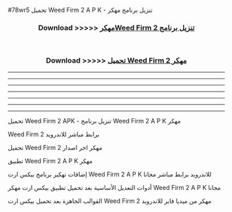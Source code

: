 #78wr5 تحميل Weed Firm 2  A P K - تنزيل برنامج مهكر



<div align="center">
<h3>Download >>>>> <a href="https://runaway1.web.app/?sq=Weed Firm 2 ">مهكرWeed Firm 2  تنزيل برنامج</a></h3><br>

<h3>Download >>>>> <a href="https://runaway1.web.app/?sq=Weed Firm 2 ">تحميل Weed Firm 2  مهكر</a></h3>
</div>


----------------------------------------------------------

----------------------------------------------------------

----------------------------------------------------------

----------------------------------------------------------

----------------------------------------------------------

----------------------------------------------------------

----------------------------------------------------------

تحميل Weed Firm 2  APK - تنزيل برنامج Weed Firm 2  A P K مهكر

Weed Firm 2  برابط مباشر للاندرويد

تحميل Weed Firm 2  مهكر اخر اصدار

تطبيق Weed Firm 2  A P K مهكر

إضافات تهكير برنامج بيكس ارت Weed Firm 2  A P K للاندرويد برابط مباشر مجانا

أدوات التعديل الأساسية بعد تحميل تطبيق بيكس ارت مهكر Weed Firm 2  A P K مجانا

القوالب الجاهزة بعد تحميل بيكس ارت Weed Firm 2  مهكر من ميديا فاير للاندرويد


